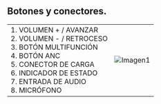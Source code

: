 ## Botones y conectores.

|  |  |
|:-------|:-------|
|1.	VOLUMEN + / AVANZAR <br> 2.	VOLUMEN - / RETROCESO <br> 3.	 BOTÓN MULTIFUNCIÓN <br> 4. BOTÓN ANC <br> 5.	CONECTOR DE CARGA <br> 6. INDICADOR DE ESTADO  <br> 7. ENTRADA DE AUDIO	 <br> 8.	MICRÓFONO|![Imagen1](http://static.energysistem.com/images/manuals/42483/58737bb9c1e86.jpg)|
